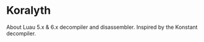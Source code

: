 # Koralyth
About Luau 5.x &amp; 6.x decompiler and disassembler. Inspired by the Konstant decompiler.
